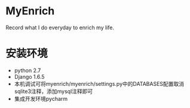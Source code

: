 # MyEnrich
Record what I do everyday to enrich my life.

# 安装环境
* python 2.7
* Django 1.6.5
* 本机调试可将myenrich/myenrich/settings.py中的DATABASES配置取消sqlite3注释，添加mysql注释即可
* 集成开发环境pycharm
